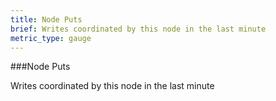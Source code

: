 ```yaml
---
title: Node Puts
brief: Writes coordinated by this node in the last minute
metric_type: gauge
---
```


###Node Puts

Writes coordinated by this node in the last minute
